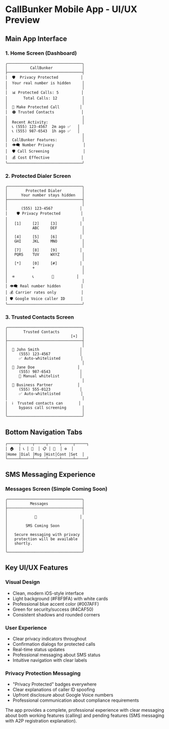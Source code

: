 # CallBunker Mobile App - UI/UX Preview

## Main App Interface

### 1. Home Screen (Dashboard)
```
╭─────────────────────────────────╮
│          CallBunker             │
├─────────────────────────────────┤
│  🛡️  Privacy Protected          │
│  Your real number is hidden     │
│                                 │
│  📊 Protected Calls: 5          │
│       Total Calls: 12           │
│                                 │
│  🔷 Make Protected Call         │
│  🟠 Trusted Contacts            │
│                                 │
│  Recent Activity:               │
│  📞 (555) 123-4567  2m ago ✅   │
│  📞 (555) 987-6543  1h ago ✅   │
│                                 │
│  CallBunker Features:           │
│  👁️‍🗨️ Number Privacy             │
│  🛡️ Call Screening               │
│  💰 Cost Effective              │
╰─────────────────────────────────╯
```

### 2. Protected Dialer Screen
```
╭─────────────────────────────────╮
│        Protected Dialer         │
│      Your number stays hidden   │
├─────────────────────────────────┤
│                                 │
│      (555) 123-4567            │
│    🛡️ Privacy Protected         │
│                                 │
│   [1]     [2]     [3]          │
│           ABC     DEF           │
│                                 │
│   [4]     [5]     [6]          │
│   GHI     JKL     MNO           │
│                                 │
│   [7]     [8]     [9]          │
│   PQRS    TUV     WXYZ          │
│                                 │
│   [*]     [0]     [#]          │
│           +                     │
│                                 │
│  ⌫        📞        👥          │
│                                 │
│ 👁️‍🗨️ Real number hidden         │
│ 💰 Carrier rates only           │  
│ 🛡️ Google Voice caller ID       │
╰─────────────────────────────────╯
```

### 3. Trusted Contacts Screen
```
╭─────────────────────────────────╮
│       Trusted Contacts          │
│                            [+]  │
├─────────────────────────────────┤
│                                 │
│  👤 John Smith                  │
│     (555) 123-4567             │
│     ✅ Auto-whitelisted         │
│                                 │
│  👤 Jane Doe                   │
│     (555) 987-6543             │
│     🔧 Manual whitelist         │
│                                 │
│  👤 Business Partner           │
│     (555) 555-0123             │
│     ✅ Auto-whitelisted         │
│                                 │
│  ℹ️  Trusted contacts can       │
│     bypass call screening       │
│                                 │
╰─────────────────────────────────╯
```

## Bottom Navigation Tabs
```
┌─────┬─────┬─────┬─────┬─────┬─────┐
│ 🏠  │ 📞 │ 💬  │ 📋 │ 👥  │ ⚙️  │
│Home │Dial │Msg │Hist│Cont │Set  │
└─────┴─────┴─────┴─────┴─────┴─────┘
```

## SMS Messaging Experience

### Messages Screen (Simple Coming Soon)
```
╭─────────────────────────────────╮
│          Messages               │
├─────────────────────────────────┤
│                                 │
│            💬                   │
│                                 │
│        SMS Coming Soon          │
│                                 │
│   Secure messaging with privacy │
│   protection will be available  │
│   shortly.                      │
│                                 │
╰─────────────────────────────────╯
```

## Key UI/UX Features

### Visual Design
- Clean, modern iOS-style interface
- Light background (#F8F9FA) with white cards
- Professional blue accent color (#007AFF)
- Green for security/success (#4CAF50)
- Consistent shadows and rounded corners

### User Experience
- Clear privacy indicators throughout
- Confirmation dialogs for protected calls
- Real-time status updates
- Professional messaging about SMS status
- Intuitive navigation with clear labels

### Privacy Protection Messaging
- "Privacy Protected" badges everywhere
- Clear explanations of caller ID spoofing
- Upfront disclosure about Google Voice numbers
- Professional communication about compliance requirements

The app provides a complete, professional experience with clear messaging about both working features (calling) and pending features (SMS messaging with A2P registration explanation).